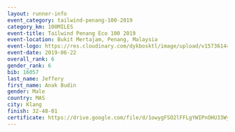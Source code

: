 ```yaml
--- 
layout: runner-info 
event_category: tailwind-penang-100-2019 
category_km: 100MILES 
event-title: Tailwind Penang Eco 100 2019 
event-location: Bukit Mertajam, Penang, Malaysia 
event-logo: https://res.cloudinary.com/dykbosktl/image/upload/v1573614442/Logo/Logo_gqlzi3.jpg 
event-date: 2019-06-22 
overall_rank: 6
gender_rank: 6
bib: 16057
last_name: Jeffery
first_name: Anak Budin
gender: Male
country: MAS
city: Klang
finish: 32-48-01
certificate: https://drive.google.com/file/d/1owygFSO2lFFLgYWIPnOHU33WyqVNEDeB/view?usp=sharing
--- 
```

